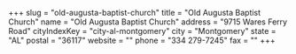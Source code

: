 +++
slug = "old-augusta-baptist-church"
title = "Old Augusta Baptist Church"
name = "Old Augusta Baptist Church"
address = "9715 Wares Ferry Road"
cityIndexKey = "city-al-montgomery"
city = "Montgomery"
state = "AL"
postal = "36117"
website = ""
phone = "334 279-7245"
fax = ""
+++
